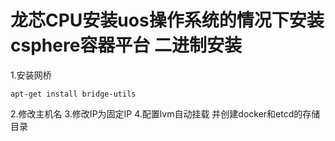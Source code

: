 # 龙芯CPU安装uos操作系统的情况下安装csphere容器平台 二进制安装
1.安装网桥
```
apt-get install bridge-utils
```
2.修改主机名
3.修改IP为固定IP
4.配置lvm自动挂载 并创建docker和etcd的存储目录
